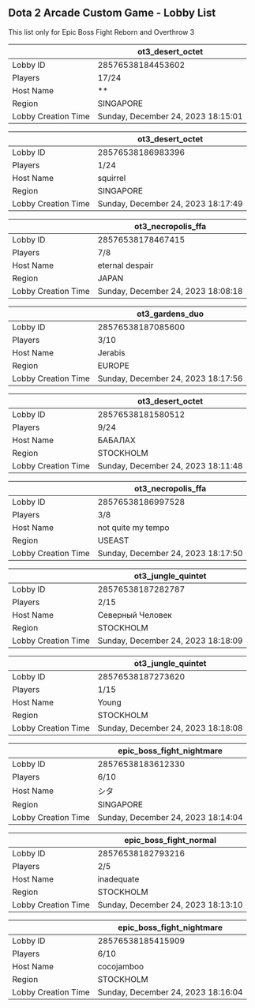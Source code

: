 ## Dota 2 Arcade Custom Game - Lobby List

This list only for Epic Boss Fight Reborn and Overthrow 3

|  | ot3_desert_octet |
| ------ | ------ |
| Lobby ID | 28576538184453602 |
| Players | 17/24 |
| Host Name | ** |
| Region | SINGAPORE |
| Lobby Creation Time | Sunday, December 24, 2023 18:15:01 |


|  | ot3_desert_octet |
| ------ | ------ |
| Lobby ID | 28576538186983396 |
| Players | 1/24 |
| Host Name | squirrel |
| Region | SINGAPORE |
| Lobby Creation Time | Sunday, December 24, 2023 18:17:49 |


|  | ot3_necropolis_ffa |
| ------ | ------ |
| Lobby ID | 28576538178467415 |
| Players | 7/8 |
| Host Name | eternal despair |
| Region | JAPAN |
| Lobby Creation Time | Sunday, December 24, 2023 18:08:18 |


|  | ot3_gardens_duo |
| ------ | ------ |
| Lobby ID | 28576538187085600 |
| Players | 3/10 |
| Host Name | Jerabis |
| Region | EUROPE |
| Lobby Creation Time | Sunday, December 24, 2023 18:17:56 |


|  | ot3_desert_octet |
| ------ | ------ |
| Lobby ID | 28576538181580512 |
| Players | 9/24 |
| Host Name | БАБАЛАХ |
| Region | STOCKHOLM |
| Lobby Creation Time | Sunday, December 24, 2023 18:11:48 |


|  | ot3_necropolis_ffa |
| ------ | ------ |
| Lobby ID | 28576538186997528 |
| Players | 3/8 |
| Host Name | not quite my tempo |
| Region | USEAST |
| Lobby Creation Time | Sunday, December 24, 2023 18:17:50 |


|  | ot3_jungle_quintet |
| ------ | ------ |
| Lobby ID | 28576538187282787 |
| Players | 2/15 |
| Host Name | Северный Человек |
| Region | STOCKHOLM |
| Lobby Creation Time | Sunday, December 24, 2023 18:18:09 |


|  | ot3_jungle_quintet |
| ------ | ------ |
| Lobby ID | 28576538187273620 |
| Players | 1/15 |
| Host Name | Young |
| Region | STOCKHOLM |
| Lobby Creation Time | Sunday, December 24, 2023 18:18:08 |


|  | epic_boss_fight_nightmare |
| ------ | ------ |
| Lobby ID | 28576538183612330 |
| Players | 6/10 |
| Host Name | シタ |
| Region | SINGAPORE |
| Lobby Creation Time | Sunday, December 24, 2023 18:14:04 |


|  | epic_boss_fight_normal |
| ------ | ------ |
| Lobby ID | 28576538182793216 |
| Players | 2/5 |
| Host Name | inadequate |
| Region | STOCKHOLM |
| Lobby Creation Time | Sunday, December 24, 2023 18:13:10 |


|  | epic_boss_fight_nightmare |
| ------ | ------ |
| Lobby ID | 28576538185415909 |
| Players | 6/10 |
| Host Name | cocojamboo |
| Region | STOCKHOLM |
| Lobby Creation Time | Sunday, December 24, 2023 18:16:04 |


